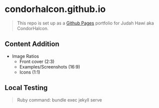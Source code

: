 # condorhalcon.github.io
> This repo is set up as a [Github Pages](https://pages.github.com/) portfolio for Judah Hawi aka CondorHalcon.

## Content Addition
- Image Ratios
    - Front cover (2:3)
    - Examples/Screenshots (16:9)
    - Icons (1:1)

## Local Testing
> Ruby command: bundle exec jekyll serve
